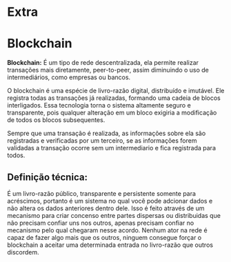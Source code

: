 # Extra

# Blockchain

**Blockchain:** É um tipo de rede descentralizada, ela permite realizar transações mais diretamente, peer-to-peer, assim diminuindo o uso de intermediários, como empresas ou bancos.


O blockchain é uma espécie de livro-razão digital, distribuído e imutável. Ele registra todas as transações já realizadas, formando uma cadeia de blocos interligados. Essa tecnologia torna o sistema altamente seguro e transparente, pois qualquer alteração em um bloco exigiria a modificação de todos os blocos subsequentes.

Sempre que uma transação é realizada, as informações sobre ela são registradas e verificadas por um terceiro, se as informações forem validadas a transação ocorre sem um intermediario e fica registrada para todos.


## **Definição técnica:** 

É um livro-razão público, transparente e persistente somente para acréscimos, portanto é um sistema no qual você pode adcionar dados e não  altera os dados anteriores dentro dele. Isso é feito através de um mecanismo  para criar concenso entre partes dispersas ou distribuidas que não precisam confiar uns nos outros, apenas precisam confiar no mecanismo pelo qual chegaram nesse acordo. Nenhum ator na rede é capaz de fazer algo mais que os outros, ninguem consegue forçar o blockchain a aceitar uma determinada entrada no livro-razão que outros discordem.